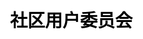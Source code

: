 ---
title: "社区用户委员会"

css: "scss/user-group.scss"

topSection:
  kubSphere: KubeSphere 
  committee: 社区用户委员会
  description: KubeSphere 社区用户委员会，是由 KubeSphere 社区牵头发起，在某个城市当地，由活跃且愿意为 KubeSphere 社区发展而贡献的社区成员构成的组织。社区会给予委员会相应的支持和授权，汇聚城市当地优秀的云原生人才，连接 KubeSphere 社区与开发者，通过丰富多样化的社区交流与线下互动活动，促进云原生技术知识的分享、推广和实践，促进 KubeSphere 社区的发展。目前已经成立 4 个城市站：上海、杭州、成都、广州。
  image: /images/user-group/list/banner.png
  mobile_image: /images/user-group/list/m-banner.png

citySection:
  cityCard: 
    title: 城市站
    des: KubeSphere 用户委员会目前已经成立 4 个城市站：上海、杭州、成都、广州。
    joinLink: https://github.com/kubesphere/community/issues/new?assignees=&labels=area%2Fuser-group&template=new_leader.yml&title=REQUEST%3A+New+leader+for+a+User+Group+in+new+city

organization:
  name: 组织架构
  githubIcon: /images/user-group/list/org/github.svg
  githublink: https://github.com/kubesphere/community/tree/master/sig-advocacy-and-outreach
  description: Advocacy and Outreach SIG 是社区用户委员会的上级组织。该 SIG 从社区运营的角度让 KubeSphere 开源社区保持健康活跃、更好地服务社区用户，以创新的方式发展社区。在每个城市站下设立一名站长，一名副站长，数名委员。
  SIG: Advocacy and Outreach SIG
  SIG_zh: 社区用户委员会城市站
  position1: 站长
  position2: 副站长
  position3: 委员


applyNew:
  title_en: KubeSphere community
  title: 申请成立新的城市站
  description: 为了方便 KubeSphere 社区用户的线下交流，以及本地活动的开展，KubeSphere 社区欢迎并鼓励成立新的城市站（上海、杭州、成都、广州除外）。
  right_pic: /images/user-group/list/applyNew/apply.svg

  conditions: 
    text: 成立条件
    description: 
      - head: 1.要成立的城市站至少要有一名近半年内在 KubeSphere 社区中活跃的成员作为站长发起。
        link:
          text: 
          link_address:
        tail: 
      
      - head: 2.当地能够组织起来小规模（20 人以上）的技术交流活动（KubeSphere 相关）。
      
      - head: 3.至少由 Advocacy and Outreach SIG 中的一位 Lead 和两位 Member 通过。
    image: /images/user-group/list/applyNew/condition.svg

  apply:
    text: 申请方式
    des:
      head: 站长向社区
      link:
        text: 提交申请
        link_address: https://github.com/kubesphere/community/issues/new?assignees=&labels=area%2Fuser-group&template=new_leader.yml&title=REQUEST%3A+New+leader+for+a+User+Group+in+new+city
      tail: ，通过后即可成立。
    image: /images/user-group/list/applyNew/note.svg

  requirements:
    text: 要求
    des:
      - head: 1.站长需要保证所在城市内，每年至少组织一场线下活动（出现疫情等特殊情况例外）。
        link:
          text: 
          link_address:
        tail: 
      
      - head: 2.如果站长由于某个原因临时、或者长期无法于所在城市组织线下活动，需要向社区
        link:
          text: 提交申请
          link_address: https://github.com/kubesphere/community/issues
        tail: 推荐新的站长，或请求社区推荐新的站长。如果最终无人能组织活动，城市站设置为不活跃状态，直到有新的活跃成员出现。

      - head: 3. 如果 Advocacy and Outreach SIG 例会上有关于某个城市站的议题，该城市站需要至少一位成员参与。 

    image: /images/user-group/list/applyNew/requirements.svg

returns:
  title: 成为站长你可以获得什么？
  list:
    - text: 结识更多的云原生领域的技术大牛、志同道合的朋友
      bg: /images/user-group/list/returns/bg1.svg

    - text: 提升自身在云原生领域的知名度，拓宽学习和交流云原生技术的渠道
      bg: /images/user-group/list/returns/bg2.svg

    - text: 提升自身多项能力：交流沟通能力、组织协调能力、领导能力等
      bg: /images/user-group/list/returns/bg3.svg

    - text: KubeSphere 社区周边纪念礼品、社区认证证书及社区 Title
      bg: /images/user-group/list/returns/bg4.svg
---